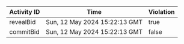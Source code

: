 | Activity ID | Time | Violation |
| --- | --- | --- |
| revealBid | Sun, 12 May 2024 15:22:13 GMT | true |
| commitBid | Sun, 12 May 2024 15:22:13 GMT | false |
